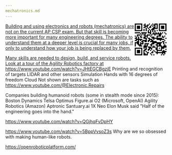 ```yaml
---
mechatronics.md
---
```


<a target="_blank" href="https://bomonike.github.io/mechatronics"><img align="right" width="100" height="100" alt="mechatronics.png" src="https://github.com/bomonike/bomonike.github.io/blob/master/images/mechatronics.png?raw=true" />

Building and using electronics and robots (mechatronics) are not on the current AP CSP exam. But that skill is becoming more important for many engineering degrees.
The ability to understand them at a deeper level is crucial for many jobs, if only to understand how your job is being replaced by them.

Many skills are needed to design, build, and service robots.
Look at a tour of the Agility Robotics factory at
https://www.youtube.com/watch?v=JHtEGCBgzjE
Printing and recognition of targets
LIDAR and other sensors
Simulation
Hands with 16 degrees of freedom
Cloud
Not shown are tasks such as https://www.youtube.com/@Electronic.Repairs


Companies building humanoid robots (some in stealth mode since 2015):
Boston Dynamics
Telsa Optimus
Figure.ai O2 (Microsoft, OpenAI)
Agility Robotics (Amazon)
Aptronic
Santuary.ai
1X Neo
Elon Musk said "Half of the engineering goes into the hand."

https://www.youtube.com/watch?v=QGjhqFvDpHY

https://www.youtube.com/watch?v=5BppVvsoZ3s
Why are we so obsessed with making human-like robots.

https://openroboticplatform.com/